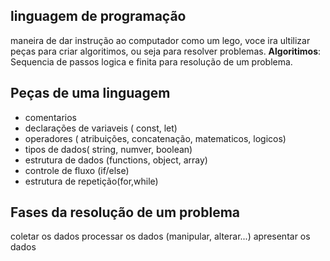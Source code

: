 ## linguagem de programação
maneira de dar instrução ao computador
como um lego, voce ira ultilizar peças para criar algoritimos, ou seja para resolver problemas.
**Algoritimos**: Sequencia de passos logica e finita para resolução de um problema.
## Peças de uma linguagem
- comentarios
- declarações de variaveis ( const, let)
- operadores ( atribuições, concatenação, matematicos, logicos)
- tipos de dados( string, numver, boolean)
- estrutura de dados (functions, object, array)
- controle de fluxo (if/else)
- estrutura de repetição(for,while)

## Fases da resolução de um problema
coletar os dados
processar os dados (manipular, alterar...)
apresentar os dados